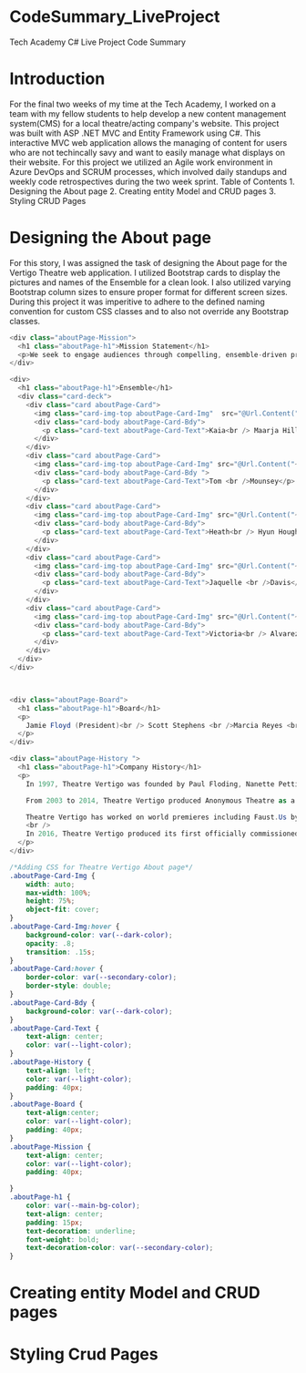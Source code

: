 # CodeSummary_LiveProject
Tech Academy C# Live Project Code Summary
<h1>Introduction</h1>
For the final two weeks of my time at the Tech Academy, I worked on a team with my fellow students to help develop a new content management system(CMS) for a local theatre/acting company's website. This project was built with ASP .NET MVC and Entity Framework using C#. This interactive MVC web application allows the managing of content for users who are not techincally savy and want to easily manage what displays on their website. For this project we utilized an Agile work environment in Azure DevOps and SCRUM processes, which  involved daily standups and weekly code retrospectives during the two week sprint. 
Table of Contents
1. Designing the About page
2. Creating entity Model and CRUD pages
3. Styling CRUD Pages
<h1>Designing the About page</h1>
For this story, I was assigned the task of designing the About page for the Vertigo Theatre web application. I utilized Bootstrap cards to display the pictures and names of the Ensemble for a clean look. I also utilized varying Bootstrap column sizes to ensure proper format for different screen sizes. During this project it was imperitive to adhere to the defined naming convention for custom CSS classes and to also not override any Bootstrap classes.




```C#
<div class="aboutPage-Mission">
  <h1 class="aboutPage-h1">Mission Statement</h1>
  <p>We seek to engage audiences through compelling, ensemble-driven productions<br /> with a focus on developing new works.</p>
</div>

<div>
  <h1 class="aboutPage-h1">Ensemble</h1>
  <div class="card-deck">
    <div class="card aboutPage-Card">
      <img class="card-img-top aboutPage-Card-Img"  src="@Url.Content("~/Content/images/Cast_Img_1.jpg")" alt="Kaia Maarja Hillier">
      <div class="card-body aboutPage-Card-Bdy">
        <p class="card-text aboutPage-Card-Text">Kaia<br /> Maarja Hillier</p>
      </div>
    </div>
    <div class="card aboutPage-Card">
      <img class="card-img-top aboutPage-Card-Img" src="@Url.Content("~/Content/images/Cast_Img_7.jpg")" alt="Tom Mounsey">
      <div class="card-body aboutPage-Card-Bdy ">
        <p class="card-text aboutPage-Card-Text">Tom <br />Mounsey</p>
      </div>
    </div>
    <div class="card aboutPage-Card">
      <img class="card-img-top aboutPage-Card-Img" src="@Url.Content("~/Content/images/Cast_Img_3.jpg")" alt="Heath Hyun Houghton">
      <div class="card-body aboutPage-Card-Bdy">
        <p class="card-text aboutPage-Card-Text">Heath<br /> Hyun Houghton</p>
      </div>
    </div>
    <div class="card aboutPage-Card">
      <img class="card-img-top aboutPage-Card-Img" src="@Url.Content("~/Content/images/Cast_Img_4.jpg")" alt="Jacquelle Davis">
      <div class="card-body aboutPage-Card-Bdy">
        <p class="card-text aboutPage-Card-Text">Jaquelle <br />Davis</p>
      </div>
    </div>
    <div class="card aboutPage-Card">
      <img class="card-img-top aboutPage-Card-Img" src="@Url.Content("~/Content/images/Cast_Img_6.jpg")" alt="Victoria Alvarez-Chacon">
      <div class="card-body aboutPage-Card-Bdy">
        <p class="card-text aboutPage-Card-Text">Victoria<br /> Alvarez-Chacon</p>
      </div>
    </div>
  </div>
</div>



<div class="aboutPage-Board">
  <h1 class="aboutPage-h1">Board</h1>
  <p>
    Jamie Floyd (President)<br /> Scott Stephens <br />Marcia Reyes <br />Lena-Liis Kiesel
  </p>
</div>

<div class="aboutPage-History ">
  <h1 class="aboutPage-h1">Company History</h1>
  <p>
    In 1997, Theatre Vertigo was founded by Paul Floding, Nanette Pettit and Jeff Meyers.  Since then, Theatre Vertigo has performed in numerous spaces including The Russell Street Theater, The Electric Company, Theater!Theatre!, and their current home, The Shoebox Theater.<br />

    From 2003 to 2014, Theatre Vertigo produced Anonymous Theatre as a summer fundraiser in collaboration with The Anonymous Theatre Company.  Other past collaborations include defunkt theatre, Stark Raving Theater, and Tears of Joy Theatre.<br />

    Theatre Vertigo has worked on world premieres including Faust.Us by Joseph Fisher, 99 Ways to Fuck a Swan by Kim Rosenstock, and The End of Sex by Craig Jessen.
    <br />
    In 2016, Theatre Vertigo produced its first officially commissioned work from a playwright, I Want To Destroy You, by Rob Handel.
  </p>
</div>
```




```CSS
/*Adding CSS for Theatre Vertigo About page*/
.aboutPage-Card-Img {
    width: auto;
    max-width: 100%;
    height: 75%;
    object-fit: cover;
}
.aboutPage-Card-Img:hover {
    background-color: var(--dark-color);
    opacity: .8;
    transition: .15s;
}
.aboutPage-Card:hover {
    border-color: var(--secondary-color);
    border-style: double;
}
.aboutPage-Card-Bdy {
    background-color: var(--dark-color);
}
.aboutPage-Card-Text {
    text-align: center;
    color: var(--light-color);
}
.aboutPage-History {
    text-align: left;
    color: var(--light-color);
    padding: 40px;
}
.aboutPage-Board {
    text-align:center;
    color: var(--light-color);
    padding: 40px;
}
.aboutPage-Mission {
    text-align: center;
    color: var(--light-color);
    padding: 40px;

}
.aboutPage-h1 {
    color: var(--main-bg-color);
    text-align: center;
    padding: 15px;
    text-decoration: underline;
    font-weight: bold;
    text-decoration-color: var(--secondary-color);
}
```







<h1>Creating entity Model and CRUD pages</h1>





<h1>Styling Crud Pages</h1>





